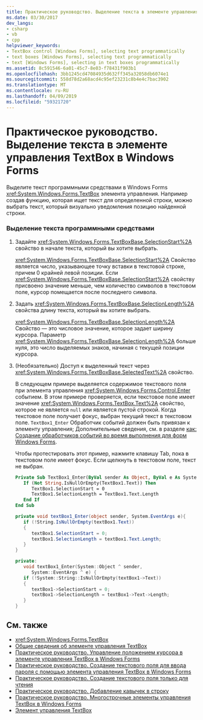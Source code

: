 ```yaml
---
title: Практическое руководство. Выделение текста в элементе управления TextBox в Windows Forms
ms.date: 03/30/2017
dev_langs:
- csharp
- vb
- cpp
helpviewer_keywords:
- TextBox control [Windows Forms], selecting text programmatically
- text boxes [Windows Forms], selecting text programmatically
- text [Windows Forms], selecting in text boxes programmatically
ms.assetid: 8c591546-6a01-45c7-8e03-f78431f903b1
ms.openlocfilehash: 3bb1245cd47084935d632ff345a32058db6074e1
ms.sourcegitcommit: 558d78d2a68acd4c95ef23231c8b4e4c7bac3902
ms.translationtype: MT
ms.contentlocale: ru-RU
ms.lasthandoff: 04/09/2019
ms.locfileid: "59321720"
---
```

# <a name="how-to-select-text-in-the-windows-forms-textbox-control"></a>Практическое руководство. Выделение текста в элементе управления TextBox в Windows Forms
Выделите текст программными средствами в Windows Forms <xref:System.Windows.Forms.TextBox> элемента управления. Например создав функцию, которая ищет текст для определенной строки, можно выбрать текст, который визуально уведомления позицию найденной строки.  
  
### <a name="to-select-text-programmatically"></a>Выделение текста программными средствами  
  
1. Задайте <xref:System.Windows.Forms.TextBoxBase.SelectionStart%2A> свойство в начале текста, который вы хотите выбрать.  
  
     <xref:System.Windows.Forms.TextBoxBase.SelectionStart%2A> Свойство является число, указывающее точку вставки в текстовой строке, причем 0 крайней левой позиции. Если <xref:System.Windows.Forms.TextBoxBase.SelectionStart%2A> свойству присвоено значение меньше, чем количество символов в текстовом поле, курсор помещается после последнего символа.  
  
2. Задать <xref:System.Windows.Forms.TextBoxBase.SelectionLength%2A> свойства длину текста, который вы хотите выбрать.  
  
     <xref:System.Windows.Forms.TextBoxBase.SelectionLength%2A> Свойство — это числовое значение, которое задает ширину курсора. Параметр <xref:System.Windows.Forms.TextBoxBase.SelectionLength%2A> больше нуля, это число выделяемых знаков, начиная с текущей позиции курсора.  
  
3. (Необязательно) Доступ к выделенный текст через <xref:System.Windows.Forms.TextBoxBase.SelectedText%2A> свойство.  
  
     В следующем примере выделяется содержимое текстового поля при элемента управления <xref:System.Windows.Forms.Control.Enter> событием. В этом примере проверяется, если текстовое поле имеет значение <xref:System.Windows.Forms.TextBox.Text%2A> свойство, которое не является `null` или является пустой строкой. Когда текстовое поле получает фокус, выбран текущий текст в текстовом поле. `TextBox1_Enter` Обработчик событий должен быть привязан к элементу управления; Дополнительные сведения, см. в разделе [как: Создание обработчиков событий во время выполнения для форм Windows Forms](../how-to-create-event-handlers-at-run-time-for-windows-forms.md).  
  
     Чтобы протестировать этот пример, нажмите клавишу Tab, пока в текстовом поле имеет фокус. Если щелкнуть в текстовом поле, текст не выбран.  
  
    ```vb  
    Private Sub TextBox1_Enter(ByVal sender As Object, ByVal e As System.EventArgs) Handles TextBox1.Enter  
       If (Not String.IsNullOrEmpty(TextBox1.Text)) Then  
          TextBox1.SelectionStart = 0  
          TextBox1.SelectionLength = TextBox1.Text.Length  
       End If  
    End Sub  
    ```  
  
    ```csharp  
    private void textBox1_Enter(object sender, System.EventArgs e){  
       if (!String.IsNullOrEmpty(textBox1.Text))  
       {  
          textBox1.SelectionStart = 0;  
          textBox1.SelectionLength = textBox1.Text.Length;  
       }  
    }  
    ```  
  
    ```cpp  
    private:  
       void textBox1_Enter(System::Object ^ sender,  
          System::EventArgs ^ e) {  
       if (!System::String::IsNullOrEmpty(textBox1->Text))  
       {  
          textBox1->SelectionStart = 0;  
          textBox1->SelectionLength = textBox1->Text->Length;  
       }  
    }  
    ```  
  
## <a name="see-also"></a>См. также

- <xref:System.Windows.Forms.TextBox>
- [Общие сведения об элементе управления TextBox](textbox-control-overview-windows-forms.md)
- [Практическое руководство. Управление положением курсора в элементе управления TextBox в Windows Forms](how-to-control-the-insertion-point-in-a-windows-forms-textbox-control.md)
- [Практическое руководство. Создание текстового поля для ввода пароля с помощью элемента управления TextBox в Windows Forms](how-to-create-a-password-text-box-with-the-windows-forms-textbox-control.md)
- [Практическое руководство. Создание текстового поля только для чтения](how-to-create-a-read-only-text-box-windows-forms.md)
- [Практическое руководство. Добавление кавычек в строку](how-to-put-quotation-marks-in-a-string-windows-forms.md)
- [Практическое руководство. Многострочные элементы управления TextBox в Windows Forms](how-to-view-multiple-lines-in-the-windows-forms-textbox-control.md)
- [Элемент управления TextBox](textbox-control-windows-forms.md)
